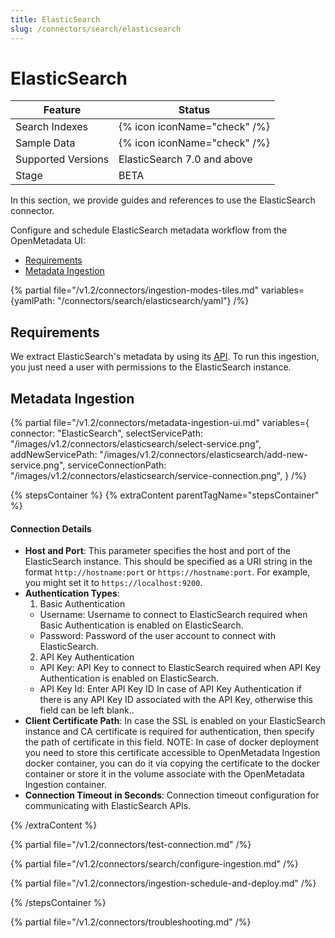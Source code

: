 ```yaml
---
title: ElasticSearch
slug: /connectors/search/elasticsearch
---
```


# ElasticSearch

| Feature            | Status               |
|------------|------------------------------|
| Search Indexes | {% icon iconName="check" /%} |
| Sample Data | {% icon iconName="check" /%} |
| Supported Versions | ElasticSearch 7.0 and above |
| Stage              | BETA                      |

In this section, we provide guides and references to use the ElasticSearch connector.

Configure and schedule ElasticSearch metadata workflow from the OpenMetadata UI:

- [Requirements](#requirements)
- [Metadata Ingestion](#metadata-ingestion)

{% partial file="/v1.2/connectors/ingestion-modes-tiles.md" variables={yamlPath: "/connectors/search/elasticsearch/yaml"} /%}

## Requirements

We extract ElasticSearch's metadata by using its [API](https://www.elastic.co/guide/en/elasticsearch/reference/current/rest-apis.html). To run this ingestion, you just need a user with permissions to the ElasticSearch instance.


## Metadata Ingestion

{% partial 
  file="/v1.2/connectors/metadata-ingestion-ui.md" 
  variables={
    connector: "ElasticSearch", 
    selectServicePath: "/images/v1.2/connectors/elasticsearch/select-service.png",
    addNewServicePath: "/images/v1.2/connectors/elasticsearch/add-new-service.png",
    serviceConnectionPath: "/images/v1.2/connectors/elasticsearch/service-connection.png",
} 
/%}

{% stepsContainer %}
{% extraContent parentTagName="stepsContainer" %}

#### Connection Details

- **Host and Port**: This parameter specifies the host and port of the ElasticSearch instance. This should be specified as a URI string in the format `http://hostname:port` or `https://hostname:port`. For example, you might set it to `https://localhost:9200`.
- **Authentication Types**:
    1. Basic Authentication
    - Username: Username to connect to ElasticSearch required when Basic Authentication is enabled on ElasticSearch.
    - Password: Password of the user account to connect with ElasticSearch.
    2. API Key Authentication
    - API Key: API Key to connect to ElasticSearch required when API Key Authentication is enabled on ElasticSearch.
    - API Key Id: Enter API Key ID In case of API Key Authentication if there is any API Key ID associated with the API Key, otherwise this field can be left blank..
- **Client Certificate Path**: In case the SSL is enabled on your ElasticSearch instance and CA certificate is required for authentication, then specify the path of certificate in this field. NOTE: In case of docker deployment you need to store this certificate accessible to OpenMetadata Ingestion docker container, you can do it via copying the certificate to the docker container or store it in the volume associate with the OpenMetadata Ingestion container.
- **Connection Timeout in Seconds**: Connection timeout configuration for communicating with ElasticSearch APIs.

{% /extraContent %}

{% partial file="/v1.2/connectors/test-connection.md" /%}

{% partial file="/v1.2/connectors/search/configure-ingestion.md" /%}

{% partial file="/v1.2/connectors/ingestion-schedule-and-deploy.md" /%}

{% /stepsContainer %}

{% partial file="/v1.2/connectors/troubleshooting.md" /%}
